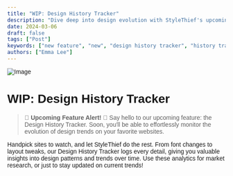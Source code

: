```yaml
---
title: "WIP: Design History Tracker"
description: "Dive deep into design evolution with StyleThief's upcoming Design History Tracker!"
date: 2024-03-06
draft: false
tags: ["Post"]
keywords: ["new feature", "new", "design history tracker", "history tracker"]
authors: ["Emma Lee"]
---
```


<style>
body {
    font-family: "Trebuchet MS", Helvetica, sans-serif;
}
</style>

![Image](../heading-images/new-feature-heading.svg)

# WIP: Design History Tracker

> <b>🚨 Upcoming Feature Alert! 🚨</b>
Say hello to our upcoming feature: the Design History Tracker. Soon, you'll be able to effortlessly monitor the evolution of design trends on your favorite websites.

Handpick sites to watch, and let StyleThief do the rest. From font changes to layout tweaks, our Design History Tracker logs every detail, giving you valuable insights into design patterns and trends over time. Use these analytics for market research, or just to stay updated on current trends!